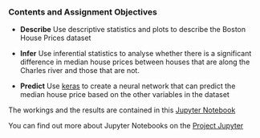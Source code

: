 ### Contents and Assignment Objectives

- **Describe**
Use descriptive statistics and plots to describe the Boston House Prices dataset

- **Infer**
Use inferential statistics to analyse whether there is a significant difference in median house prices between houses that are along the Charles river and those that are not.

- **Predict**
Use [keras](https://keras.io/) to create a neural network that can predict the median house price based on the other variables in the dataset


The workings and the results are contained in this [Jupyter Notebook](https://github.com/davesheils/machineLearningStatisticsProject2019/blob/master/Project%20Notebook.ipynb)

You can find out more about Jupyter Notebooks on the [Project Jupyter](https://jupyter.org/)
